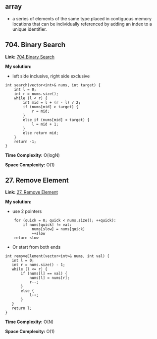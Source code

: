 ## array
- a series of elements of the same type placed in contiguous memory locations that can be individually referenced by adding an index to a unique identifier.


## 704. Binary Search

**Link:** [704 Binary Search](https://leetcode.com/problems/binary-search/)

**My solution:** 
- left side inclusive, right side exclusive
```
int search(vector<int>& nums, int target) {
    int l = 0;
    int r = nums.size();
    while (l < r) {
        int mid = l + (r - l) / 2;
        if (nums[mid] > target) {
            r = mid;
        }
        else if (nums[mid] < target) {
            l = mid + 1;
        }
        else return mid;
    }
    return -1;
}
```

**Time Complexity:**  O(logN)

**Space Complexity:**  O(1)


## 27. Remove Element

**Link:** [27. Remove Element](https://leetcode.com/problems/remove-element/)

**My solution:** 

 - use 2 pointers

```
    for (quick = 0; quick < nums.size(); ++quick):
        if nums[quick] != val:
            nums[slow] = nums[quick]
            ++slow
    return slow
```  
 - Or start from both ends
 ```
int removeElement(vector<int>& nums, int val) {
    int l = 0;
    int r = nums.size() - 1;
    while (l <= r) {
        if (nums[l] == val) {
            nums[l] = nums[r];
            r--;
        }
        else {
            l++;
        }
    }
    return l;
}

 ```
       
**Time Complexity:**  O(N)

**Space Complexity:**  O(1)